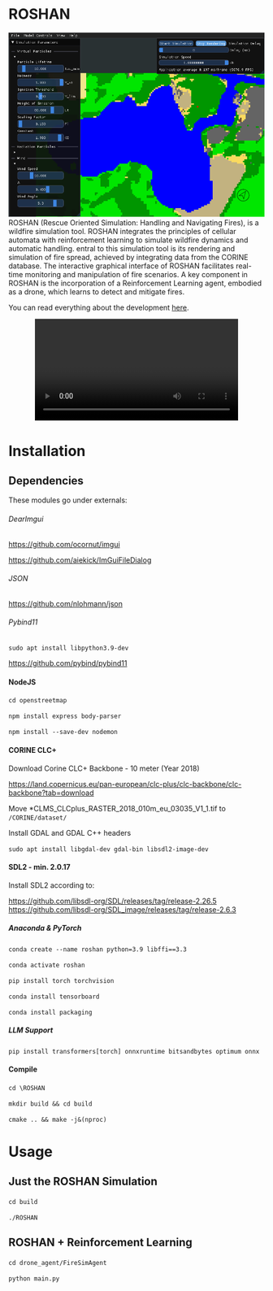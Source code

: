 # ROSHAN
![](ROSHAN_uebersicht.png)
ROSHAN (Rescue Oriented Simulation: Handling and Navigating Fires), is a wildfire simulation tool. ROSHAN integrates the principles of cellular automata with reinforcement learning to simulate wildfire dynamics and automatic handling. entral to this simulation tool is its rendering and simulation of fire spread, achieved by integrating data from the CORINE database. The interactive graphical interface of ROSHAN facilitates real-time monitoring and manipulation of fire scenarios. A key component in ROSHAN is the incorporation of a Reinforcement Learning agent, embodied as a drone, which learns to detect and mitigate fires.

You can read everything about the development [here](paper.pdf).

<div align="center">
  <video src="agent.mp4" width="400" />
</div>

# Installation
## Dependencies

These modules go under externals:

###### DearImgui 

https://github.com/ocornut/imgui

https://github.com/aiekick/ImGuiFileDialog

###### JSON
https://github.com/nlohmann/json

###### Pybind11
`sudo apt install libpython3.9-dev`

https://github.com/pybind/pybind11

#### NodeJS

`cd openstreetmap`

`npm install express body-parser`

`npm install --save-dev nodemon`

#### CORINE CLC+ 

Download Corine CLC+ Backbone - 10 meter (Year 2018)

https://land.copernicus.eu/pan-european/clc-plus/clc-backbone/clc-backbone?tab=download

Move *CLMS_CLCplus_RASTER_2018_010m_eu_03035_V1_1.tif to `/CORINE/dataset/`

Install GDAL and GDAL C++ headers

`sudo apt install libgdal-dev gdal-bin libsdl2-image-dev`

#### SDL2 - min. 2.0.17 

Install SDL2 according to:

https://github.com/libsdl-org/SDL/releases/tag/release-2.26.5
https://github.com/libsdl-org/SDL_image/releases/tag/release-2.6.3

##### Anaconda & PyTorch

`conda create --name roshan python=3.9 libffi==3.3`

`conda activate roshan`

`pip install torch torchvision`

`conda install tensorboard`

`conda install packaging`

##### LLM Support

`pip install transformers[torch] onnxruntime bitsandbytes optimum onnx`

#### Compile

`cd \ROSHAN`

`mkdir build && cd build`

`cmake .. && make -j&(nproc)`

# Usage

## Just the ROSHAN Simulation

`cd build`

`./ROSHAN`

## ROSHAN + Reinforcement Learning

`cd drone_agent/FireSimAgent`

`python main.py`